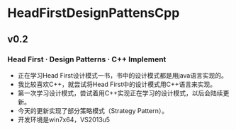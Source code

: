 # HeadFirstDesignPattensCpp

## v0.2
### Head First · Design Patterns · C++ Implement
- 正在学习Head First设计模式一书，书中的设计模式都是用java语言实现的。
- 我比较喜欢C++，就尝试将Head First中的设计模式用C++语言来实现。
- 第一次学习设计模式，尝试着用C++实现正在学习的设计模式，以后会陆续更新。
- 今天的更新实现了部分策略模式（Strategy Pattern）。
- 开发环境是win7x64，VS2013u5
